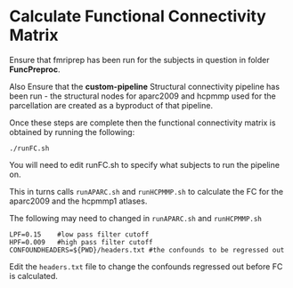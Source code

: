 # Calculate Functional Connectivity Matrix

Ensure that fmriprep has been run for the subjects in question in folder **FuncPreproc**.

Also Ensure that the **custom-pipeline** Structural connectivity pipeline has been run - the structural nodes for aparc2009 and hcpmmp used for the parcellation are created as a byproduct of that pipeline.

Once these steps are complete then the functional connectivity matrix is obtained by running the following:

```
./runFC.sh
```

You will need to edit runFC.sh to specify what subjects to run the pipeline on.

This in turns calls `runAPARC.sh` and `runHCPMMP.sh` to calculate the FC for the aparc2009 and the hcpmmp1 atlases.

The following may need to changed in `runAPARC.sh` and `runHCPMMP.sh`

```
LPF=0.15    #low pass filter cutoff
HPF=0.009   #high pass filter cutoff
CONFOUNDHEADERS=${PWD}/headers.txt #the confounds to be regressed out
```

Edit the `headers.txt` file to change the confounds regressed out before FC is calculated.
